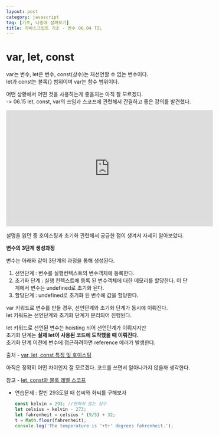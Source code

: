 ```yaml
---
layout: post
category: javascript
tag: [기초, 나중에 살펴보기]
title: 자바스크립트 기초 - 변수 06.04 TIL
---
```


# var, let, const

<div class="message">
var는 변수, let은 변수, const(상수)는 재선언할 수 없는 변수이다.<br> 
let과 const는 블록{} 범위이며 var는 함수 범위이다.  
</div>

어떤 상황에서 어떤 것을 사용하는게 좋을지는 아직 잘 모르겠다.    
-> 06.15 let, const, var의 쓰임과 스코프에 관련해서 간결하고 좋은 강의를 발견했다.

<iframe width="560" height="315" src="https://www.youtube.com/embed/WrjlQstaCwo" title="YouTube video player" frameborder="0" allow="accelerometer; autoplay; clipboard-write; encrypted-media; gyroscope; picture-in-picture" allowfullscreen></iframe>

설명을 읽던 중 호이스팅과 초기화 관련해서 궁금한 점이 생겨서 자세히 알아보았다.   

**변수의 3단계 생성과정**

변수는 아래와 같이 3단계의 과정을 통해 생성된다.  
1. 선언단계 : 변수를 실행컨텍스트의 변수객체에 등록한다.  
2. 초기화 단계 : 실행 컨텍스트에 등록 된 변수객체에 대한 메모리를 할당한다. 이 단계에서 변수는 undefined로 초기화 된다.  
3. 할당단계 : undefined로 초기화 된 변수에 값을 할당한다.  
  
var 키워드로 변수를 만들 경우, 선언단계와 초기화 단계가 동시에 이뤄진다.   
let 키워드는 선언단계와 초기화 단계가 분리되어 진행된다.  
  
let 키워드로 선언된 변수는 hoisting 되어 선언단계가 이뤄지지만  
초기화 단계는 <strong>실제 let이 사용된 코드에 도착했을 때 이뤄진다.</strong>   
초기화 단계 이전에 변수에 접근하려하면 reference 에러가 발생한다.

출처 - [var, let, const 특징 및 호이스팅](https://medium.com/sjk5766/var-let-const-%ED%8A%B9%EC%A7%95-%EB%B0%8F-scope-335a078cec04)

아직은 정확히 어떤 차이인지 잘 모르겠다. 코드를 쓰면서 알아나가지 않을까 생각한다.

참고 - [let, const와 블록 레벨 스코프](https://poiemaweb.com/es6-block-scope)


* 연습문제 : 칼빈 293도일 때 섭씨와 화씨를 구해보자

    ```javascript
    const kelvin = 293; //변하지 않는 상수
    let celsius = kelvin - 273;
    let fahrenheit = celsius * (9/5) + 32;
    t = Math.floor(fahrenheit);
    console.log('The temperature is '+t+' degrees fahrenheit.');
    ```


